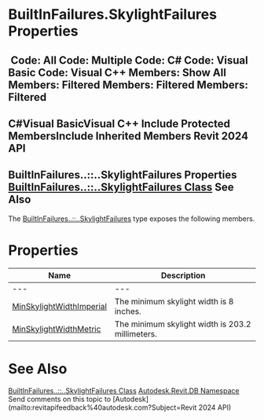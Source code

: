 # BuiltInFailures.SkylightFailures Properties

﻿
 Code: All Code: Multiple Code: C# Code: Visual Basic Code: Visual C++  Members: Show All Members: Filtered Members: Filtered Members: Filtered   
---  
C#Visual BasicVisual C++
Include Protected MembersInclude Inherited Members
Revit 2024 API  
---  
BuiltInFailures..::..SkylightFailures Properties  
[BuiltInFailures..::..SkylightFailures Class](931407cd-ddeb-2468-3dfa-2ff4c6dba897.md "BuiltInFailures.SkylightFailures Class") See Also  
---  
The [BuiltInFailures..::..SkylightFailures](931407cd-ddeb-2468-3dfa-2ff4c6dba897.md "BuiltInFailures.SkylightFailures Class") type exposes the following members.
# Properties
| Name | Description |
| --- | --- |
| --- | --- | --- |
| [MinSkylightWidthImperial](e8b38785-9a92-b050-f7aa-ba2fee20821b.md "MinSkylightWidthImperial Property") | The minimum skylight width is 8 inches. |
| [MinSkylightWidthMetric](2f9a6fe4-9267-91c3-4e4c-1efc4d8f68be.md "MinSkylightWidthMetric Property") | The minimum skylight width is 203.2 millimeters. |

# See Also
[BuiltInFailures..::..SkylightFailures Class](931407cd-ddeb-2468-3dfa-2ff4c6dba897.md "BuiltInFailures.SkylightFailures Class")
[Autodesk.Revit.DB Namespace](87546ba7-461b-c646-cbb1-2cb8f5bff8b2.md "Autodesk.Revit.DB Namespace")
Send comments on this topic to [Autodesk](mailto:revitapifeedback%40autodesk.com?Subject=Revit 2024 API)